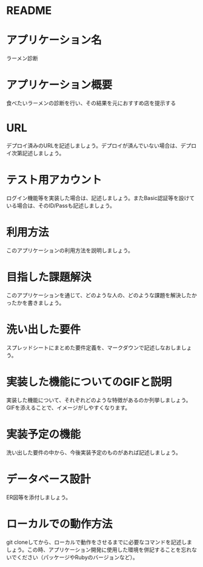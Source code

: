 # README


# アプリケーション名
ラーメン診断
# アプリケーション概要
食べたいラーメンの診断を行い、その結果を元におすすめ店を提示する
# URL
デプロイ済みのURLを記述しましょう。デプロイが済んでいない場合は、デプロイ次第記述しましょう。
# テスト用アカウント	
ログイン機能等を実装した場合は、記述しましょう。またBasic認証等を設けている場合は、そのID/Passも記述しましょう。
# 利用方法
このアプリケーションの利用方法を説明しましょう。
# 目指した課題解決	
このアプリケーションを通じて、どのような人の、どのような課題を解決したかったかを書きましょう。
# 洗い出した要件
スプレッドシートにまとめた要件定義を、マークダウンで記述しなおしましょう。
# 実装した機能についてのGIFと説明
実装した機能について、それぞれどのような特徴があるのか列挙しましょう。GIFを添えることで、イメージがしやすくなります。
# 実装予定の機能
洗い出した要件の中から、今後実装予定のものがあれば記述しましょう。
# データベース設計
ER図等を添付しましょう。
# ローカルでの動作方法
git cloneしてから、ローカルで動作をさせるまでに必要なコマンドを記述しましょう。この時、アプリケーション開発に使用した環境を併記することを忘れないでください（パッケージやRubyのバージョンなど）。
